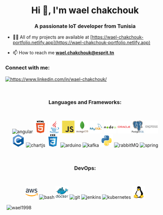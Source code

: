 <h1 align="center">Hi 👋, I'm wael chakchouk</h1>
<h3 align="center">A passionate IoT developer from Tunisia</h3>

- 👨‍💻 All of my projects are available at [https://wael-chakchouk-portfolio.netlify.app](https://wael-chakchouk-portfolio.netlify.app)

- 📫 How to reach me **wael.chakchouk@esprit.tn**

<h3 align="left">Connect with me:</h3>
<p align="left">
<a href="https://www.linkedin.com/in/wael-chakchouk/" target="blank"><img align="center" src="https://raw.githubusercontent.com/rahuldkjain/github-profile-readme-generator/master/src/images/icons/Social/linked-in-alt.svg" alt="https://www.linkedin.com/in/wael-chakchouk/" height="30" width="40" /></a>
</p>
<br>
<h3 align="center">Languages and Frameworks:</h3>
<br>
<p align="center">

<img src="https://angular.io/assets/images/logos/angular/angular.svg" alt="angular" width="40" height="40"/> 
<img src="https://raw.githubusercontent.com/devicons/devicon/master/icons/html5/html5-original-wordmark.svg" alt="html5" width="40" height="40"/>
<img src="https://raw.githubusercontent.com/devicons/devicon/master/icons/java/java-original.svg" alt="java" width="40" height="40"/>
<img src="https://raw.githubusercontent.com/devicons/devicon/master/icons/javascript/javascript-original.svg" alt="javascript" width="40" height="40"/> 
<img src="https://raw.githubusercontent.com/devicons/devicon/master/icons/mongodb/mongodb-original-wordmark.svg" alt="mongodb" width="40" height="40"/> <img src="https://raw.githubusercontent.com/devicons/devicon/master/icons/mysql/mysql-original-wordmark.svg" alt="mysql" width="40" height="40"/>
<img src="https://raw.githubusercontent.com/devicons/devicon/master/icons/nodejs/nodejs-original-wordmark.svg" alt="nodejs" width="40" height="40"/>
<img src="https://raw.githubusercontent.com/devicons/devicon/master/icons/oracle/oracle-original.svg" alt="oracle" width="40" height="40"/>
<img src="https://raw.githubusercontent.com/devicons/devicon/master/icons/postgresql/postgresql-original-wordmark.svg" alt="postgresql" width="40" height="40"/>
<img src="https://raw.githubusercontent.com/devicons/devicon/master/icons/express/express-original-wordmark.svg" alt="express" width="40" height="40"/> 
<img src="https://raw.githubusercontent.com/devicons/devicon/master/icons/c/c-original.svg" alt="c" width="40" height="40"/>
<img src="https://www.chartjs.org/media/logo-title.svg" alt="chartjs" width="40" height="40"/>
<img src="https://raw.githubusercontent.com/devicons/devicon/master/icons/css3/css3-original-wordmark.svg" alt="css3" width="40" height="40"/>

<img src="https://cdn.worldvectorlogo.com/logos/arduino-1.svg" alt="arduino" width="40" height="40"/> 
<img src="https://www.vectorlogo.zone/logos/apache_kafka/apache_kafka-icon.svg" alt="kafka" width="40" height="40"/>

<img src="https://raw.githubusercontent.com/devicons/devicon/master/icons/python/python-original.svg" alt="python" width="40" height="40"/>
<img src="https://www.vectorlogo.zone/logos/rabbitmq/rabbitmq-icon.svg" alt="rabbitMQ" width="40" height="40"/>
<img src="https://www.vectorlogo.zone/logos/springio/springio-icon.svg" alt="spring" width="40" height="40"/> </a> </p>
</p>
                                           
<br>
<h3 align="center">DevOps:</h3>
<br>
<p align="center">
<img src="https://raw.githubusercontent.com/devicons/devicon/master/icons/amazonwebservices/amazonwebservices-original-wordmark.svg" alt="aws" width="40" height="40"/>
<img src="https://www.vectorlogo.zone/logos/gnu_bash/gnu_bash-icon.svg" alt="bash" width="40" height="40"/> 
<img src="https://raw.githubusercontent.com/devicons/devicon/master/icons/docker/docker-original-wordmark.svg" alt="docker" width="40" height="40"/>
<img src="https://www.vectorlogo.zone/logos/git-scm/git-scm-icon.svg" alt="git" width="40" height="40"/>
<img src="https://www.vectorlogo.zone/logos/jenkins/jenkins-icon.svg" alt="jenkins" width="40" height="40"/>
<img src="https://www.vectorlogo.zone/logos/kubernetes/kubernetes-icon.svg" alt="kubernetes" width="40" height="40"/>
<img src="https://raw.githubusercontent.com/devicons/devicon/master/icons/linux/linux-original.svg" alt="linux" width="40" height="40"/>
</p>

<p>&nbsp;<img align="center" src="https://github-readme-stats.vercel.app/api?username=wael1998&show_icons=true&locale=en" alt="wael1998" /></p>
